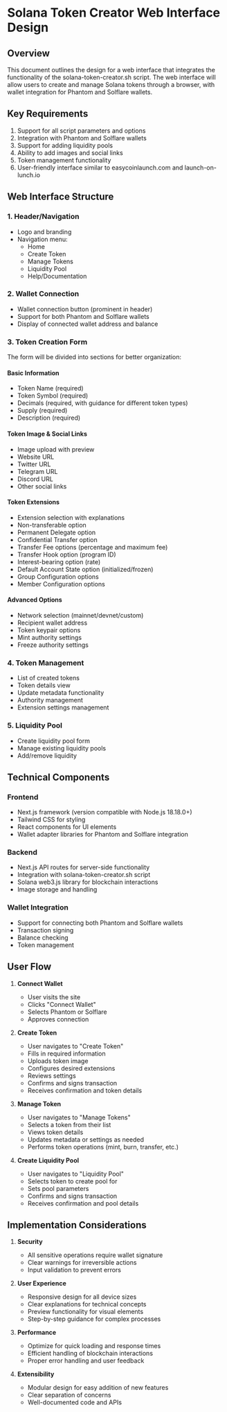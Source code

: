 # Solana Token Creator Web Interface Design

## Overview
This document outlines the design for a web interface that integrates the functionality of the solana-token-creator.sh script. The web interface will allow users to create and manage Solana tokens through a browser, with wallet integration for Phantom and Solflare wallets.

## Key Requirements
1. Support for all script parameters and options
2. Integration with Phantom and Solflare wallets
3. Support for adding liquidity pools
4. Ability to add images and social links
5. Token management functionality
6. User-friendly interface similar to easycoinlaunch.com and launch-on-lunch.io

## Web Interface Structure

### 1. Header/Navigation
- Logo and branding
- Navigation menu:
  - Home
  - Create Token
  - Manage Tokens
  - Liquidity Pool
  - Help/Documentation

### 2. Wallet Connection
- Wallet connection button (prominent in header)
- Support for both Phantom and Solflare wallets
- Display of connected wallet address and balance

### 3. Token Creation Form
The form will be divided into sections for better organization:

#### Basic Information
- Token Name (required)
- Token Symbol (required)
- Decimals (required, with guidance for different token types)
- Supply (required)
- Description (required)

#### Token Image & Social Links
- Image upload with preview
- Website URL
- Twitter URL
- Telegram URL
- Discord URL
- Other social links

#### Token Extensions
- Extension selection with explanations
- Non-transferable option
- Permanent Delegate option
- Confidential Transfer option
- Transfer Fee options (percentage and maximum fee)
- Transfer Hook option (program ID)
- Interest-bearing option (rate)
- Default Account State option (initialized/frozen)
- Group Configuration options
- Member Configuration options

#### Advanced Options
- Network selection (mainnet/devnet/custom)
- Recipient wallet address
- Token keypair options
- Mint authority settings
- Freeze authority settings

### 4. Token Management
- List of created tokens
- Token details view
- Update metadata functionality
- Authority management
- Extension settings management

### 5. Liquidity Pool
- Create liquidity pool form
- Manage existing liquidity pools
- Add/remove liquidity

## Technical Components

### Frontend
- Next.js framework (version compatible with Node.js 18.18.0+)
- Tailwind CSS for styling
- React components for UI elements
- Wallet adapter libraries for Phantom and Solflare integration

### Backend
- Next.js API routes for server-side functionality
- Integration with solana-token-creator.sh script
- Solana web3.js library for blockchain interactions
- Image storage and handling

### Wallet Integration
- Support for connecting both Phantom and Solflare wallets
- Transaction signing
- Balance checking
- Token management

## User Flow

1. **Connect Wallet**
   - User visits the site
   - Clicks "Connect Wallet"
   - Selects Phantom or Solflare
   - Approves connection

2. **Create Token**
   - User navigates to "Create Token"
   - Fills in required information
   - Uploads token image
   - Configures desired extensions
   - Reviews settings
   - Confirms and signs transaction
   - Receives confirmation and token details

3. **Manage Token**
   - User navigates to "Manage Tokens"
   - Selects a token from their list
   - Views token details
   - Updates metadata or settings as needed
   - Performs token operations (mint, burn, transfer, etc.)

4. **Create Liquidity Pool**
   - User navigates to "Liquidity Pool"
   - Selects token to create pool for
   - Sets pool parameters
   - Confirms and signs transaction
   - Receives confirmation and pool details

## Implementation Considerations

1. **Security**
   - All sensitive operations require wallet signature
   - Clear warnings for irreversible actions
   - Input validation to prevent errors

2. **User Experience**
   - Responsive design for all device sizes
   - Clear explanations for technical concepts
   - Preview functionality for visual elements
   - Step-by-step guidance for complex processes

3. **Performance**
   - Optimize for quick loading and response times
   - Efficient handling of blockchain interactions
   - Proper error handling and user feedback

4. **Extensibility**
   - Modular design for easy addition of new features
   - Clear separation of concerns
   - Well-documented code and APIs

